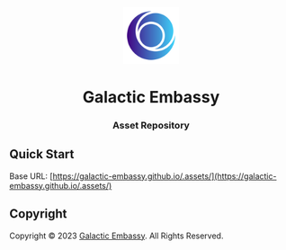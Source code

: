 <p align="center">
    <img src="https://github.com/galactic-embassy/.assets/blob/086008d75557f9ce29e2a46dfdbcc3912b6443ce/logo/galactic_embassy_logo_light.png" width="20%" height="20%" alt="Galactic Embassy Logo">
</p>
<h1 align='center' style='border-bottom: none;'>Galactic Embassy</h1>
<h3 align='center'>Asset Repository</h3>



## Quick Start

Base URL: [https://galactic-embassy.github.io/.assets/](https://galactic-embassy.github.io/.assets/)




## Copyright

Copyright &copy; 2023 [Galactic Embassy](https://www.galacticembassy.com/ "Galactic Embassy website"). All Rights Reserved.
